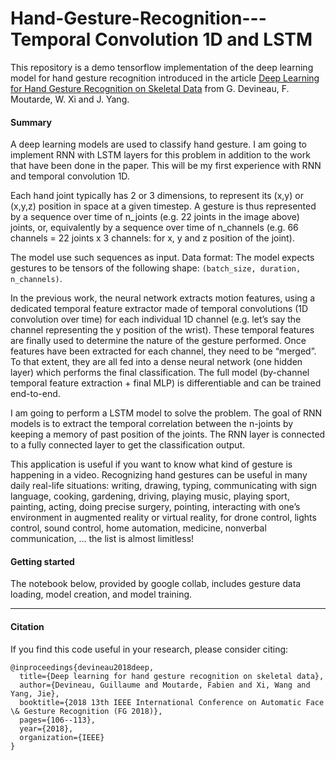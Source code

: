 # Hand-Gesture-Recognition---Temporal Convolution 1D and LSTM

This repository is a demo tensorflow implementation of the deep learning model for hand gesture recognition introduced in the article [Deep Learning for Hand Gesture Recognition on Skeletal Data](https://ieeexplore.ieee.org/document/8373818) from G. Devineau, F. Moutarde, W. Xi and J. Yang.

#### Summary

A deep learning models are used to classify hand gesture. I am going to implement RNN with LSTM layers for this problem in addition to the work that have been done in the paper. This will be my first experience with RNN and temporal convolution 1D.

Each hand joint typically has 2 or 3 dimensions, to represent its (x,y) or (x,y,z) position in space at a given timestep. A gesture is thus represented by a sequence over time of n_joints (e.g. 22 joints in the image above) joints, or, equivalently by a sequence over time of n_channels (e.g. 66 channels = 22 joints x 3 channels: for x, y and z position of the joint).

The model use such sequences as input. Data format: The model expects gestures to be tensors of the following shape: ```(batch_size, duration, n_channels)```.

In the previous work, the neural network extracts motion features, using a dedicated temporal feature extractor made of temporal convolutions (1D convolution over time) for each individual 1D channel (e.g. let’s say the channel representing the y position of the wrist). These temporal features are finally used to determine the nature of the gesture performed. Once features have been extracted for each channel, they need to be “merged”. To that extent, they are all fed into a dense neural network (one hidden layer) which performs the final classification. The full model (by-channel temporal feature extraction + final MLP) is differentiable and can be trained end-to-end.

I am going to perform a LSTM model to solve the problem. The goal of RNN models is to extract the temporal correlation between the n-joints by keeping a memory of past position of the joints. The RNN layer is connected to a fully connected layer to get the classification output.

This application is useful if you want to know what kind of gesture is happening in a video. Recognizing hand gestures can be useful in many daily real-life situations: writing, drawing, typing, communicating with sign language, cooking, gardening, driving, playing music, playing sport, painting, acting, doing precise surgery, pointing, interacting with one’s environment in augmented reality or virtual reality, for drone control, lights control, sound control, home automation, medicine, nonverbal communication, … the list is almost limitless!


#### Getting started

The notebook below, provided by google collab, includes gesture data loading, model creation, and model training.

---


#### Citation

If you find this code useful in your research, please consider citing:

```
@inproceedings{devineau2018deep,
  title={Deep learning for hand gesture recognition on skeletal data},
  author={Devineau, Guillaume and Moutarde, Fabien and Xi, Wang and Yang, Jie},
  booktitle={2018 13th IEEE International Conference on Automatic Face \& Gesture Recognition (FG 2018)},
  pages={106--113},
  year={2018},
  organization={IEEE}
}
```
